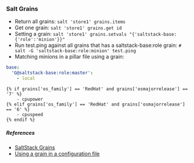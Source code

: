 
### Salt Grains

- Return all grains: `salt 'store1' grains.items`
- Get one grain: `salt 'store1' grains.get id`
- Setting a grain: `salt 'store1' grains.setvals "{'saltstack-base:{'role':'minion'}}"`
- Run test.ping against all grains that has a saltstack-base:role grain:  `# salt -G 'saltstack-base:role:minion' test.ping`
- Matching minions in a pillar file using a grain:

```yaml
base:
  'G@saltstack-base:role:master':  
    - local
```

```
{% if grains['os_family'] == 'RedHat' and grains['osmajorrelease'] == '7' %}
    - cpupower
{% elif grains['os_family'] == 'RedHat' and grains['osmajorrelease'] == '6' %}
    - cpuspeed
{% endif %}
```

##### References
- [SaltStack Grains](http://docs.saltstack.com/en/latest/topics/targeting/grains.html)
- [Using a grain in a configuration file](http://serverfault.com/questions/676796/how-to-use-saltstack-to-manage-different-config-file-for-different-minions)
